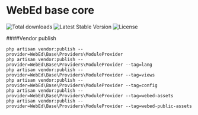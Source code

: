 # WebEd base core
![Total downloads](https://poser.pugx.org/sgsoft-studio/base/d/total.svg)
![Latest Stable Version](https://poser.pugx.org/sgsoft-studio/base/v/stable.svg)
![License](https://poser.pugx.org/sgsoft-studio/base/license.svg)

####Vendor publish
```
php artisan vendor:publish --provider=WebEd\Base\Providers\ModuleProvider
php artisan vendor:publish --provider=WebEd\Base\Providers\ModuleProvider --tag=lang
php artisan vendor:publish --provider=WebEd\Base\Providers\ModuleProvider --tag=views
php artisan vendor:publish --provider=WebEd\Base\Providers\ModuleProvider --tag=config
php artisan vendor:publish --provider=WebEd\Base\Providers\ModuleProvider --tag=webed-assets
php artisan vendor:publish --provider=WebEd\Base\Providers\ModuleProvider --tag=webed-public-assets
```